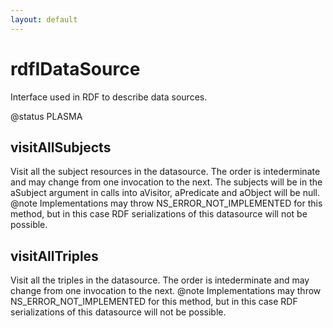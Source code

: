 ```yaml
---
layout: default
---
```


# rdfIDataSource #

Interface used in RDF to describe data sources.

@status PLASMA


## visitAllSubjects ##

Visit all the subject resources in the datasource. The order is
intederminate and may change from one invocation to the next.
The subjects will be in the aSubject argument in calls into
aVisitor, aPredicate and aObject will be null.
@note Implementations may throw NS_ERROR_NOT_IMPLEMENTED for
this method, but in this case RDF serializations of this
datasource will not be possible.


## visitAllTriples ##

Visit all the triples in the datasource. The order is
intederminate and may change from one invocation to the next.
@note Implementations may throw NS_ERROR_NOT_IMPLEMENTED for
this method, but in this case RDF serializations of this
datasource will not be possible.

